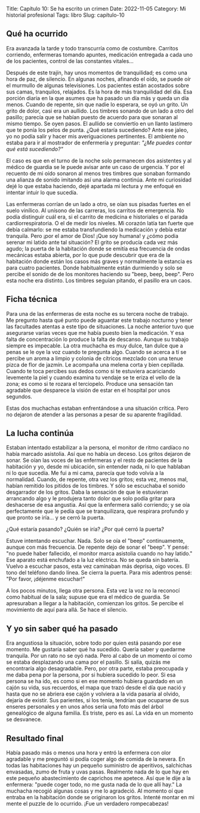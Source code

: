 Title: Capítulo 10: Se ha escrito un crimen
Date: 2022-11-05
Category: Mi historial profesional
Tags: libro
Slug: capítulo-10

## Qué ha ocurrido

Era avanzada la tarde y todo transcurría como de costumbre.
Carritos corriendo, enfermeras tomando apuntes, medicación entregada a cada uno de los pacientes, control de las constantes vitales...

Después de este trajín, hay unos momentos de tranquilidad; es como una hora de paz, de silencio. En algunas noches, afinando el oído, se puede oír el murmullo de algunas televisiones.
Los pacientes están acostados sobre sus camas, tranquilos, relajados.
Es la hora de más tranquilidad del día.
Esa porción diaria en la que asumes que ha pasado un día más y queda un día menos.
 Cuando de repente, sin que nadie lo esperara, se oyó un grito.
Un grito de dolor, casi era un aullido. Los timbres sonando de un lado a otro del pasillo; parecía que se habían puesto de acuerdo para que sonaran al mismo tiempo.
Se oyen pasos. El aullido se conviertío en un llanto lastimero que te ponía los pelos de punta.
¿Qué estaría sucediendo? Ante ese jaleo, yo no podía salir y hacer mis averiguaciones pertinentes. El ambiente no estaba para ir al mostrador de enfermería y preguntar: *"¿Me puedes contar qué está sucediendo?"*

El caso es que en el turno de la noche solo permanecen dos asistentes y al médico de guardia se le puede avisar ante un caso de urgencia.
Y por el recuento de mi oído sonaron al menos tres timbres que sonaban formando una alianza de sonido imitando así una alarma continúa.
 Ante mi curiosidad dejé lo que estaba haciendo, dejé apartada mi lectura y me enfoqué en intentar intuir lo que sucedía.

Las enfermeras corrían de un lado a otro, se oían sus pisadas fuertes en el suelo vinílico.
Al unísono de las carreras, los carritos de emergencia. 
No podía distinguir cuál era, si el carrito de medicina e historiales o el parada cardiorrespiratoria. O el de medir los niveles.
Mi corazón latía tan fuerte que debía calmarlo: se me estaba transfundiendo la medicación y debía estar tranquila.
Pero ¡por el amor de Dios! ¡Que soy humana! y ¿cómo podia serenar mi latido ante tal situación?
El grito se producía cada vez más agudo; la puerta de la habitación  donde se emitía esa frecuencia de ondas mecánicas estaba abierta, por lo que pude descubrir que era de la habitación donde están los casos más graves y normalmente la estancia es para cuatro pacientes.
Donde habitualmente están durmiendo y solo se percibe el sonido de de los monitores  haciendo su "beep, beep, beep".
Pero esta noche era distinto.
Los timbres seguían pitando, el pasillo era un caos.

## Ficha técnica

Para una de las enfermeras de esta noche es su tercera noche de trabajo. Me pregunto hasta qué punto puede aguantar este trabajo nocturno y tener las facultades atentas a este tipo de situaciones. La noche anterior tuvo que asegurarse  varias veces que me había puesto bien la medicación. Y esa falta de concentración lo produce la falta de descanso.
Aunque su trabajo siempre es impecable.
La otra muchacha es muy dulce, tan dulce que a penas se le oye la voz cuando te pregunta algo.
Cuando se acerca a tí se percibe un aroma a limpio y colonia de cítricos mezclado con una tenue pizca de flor de jazmín. Le acompaña una melena corta y bien cepillada.
Cuando te toca percibes sus dedos como si te estuviera acariciando levemente la piel y  cuando examina tu vendaje se te eriza el vello de la zona; es como si te rozara el terciopelo. Produce una sensación tan agradable que desparece la visión de estar en el hospital por unos segundos.

Estas dos muchachas estaban enfrentándose a una situación crítica.
Pero no dejaron de atender a las personas a pesar de su aparente fragilidad.

## La lucha continúa

Estaban intentado estabilizar a la persona, el monitor de ritmo cardíaco no había marcado asistolia. Así que no había un deceso.
Los gritos dejaron de sonar.
Se oían las voces de las enfermeras y el resto de pacientes de la habitación y yo, desde mi ubicación, sin entender nada, ni lo que hablaban ni lo que sucedía.
Me fui a mi cama, parecía que todo volvía a la normalidad.
Cuando, de repente, otra vez los gritos; esta vez, menos mal, habían remitido los pitidos de los timbres.
Y sólo se escuchaba el sonido desgarrador de los gritos.
Daba la sensación de que le estuvieran arrancando algo y le produjera tanto dolor que solo podía gritar para deshacerse de esa angustia. Así que la enfermera salió corriendo; y se oía perfectamente que le pedía que se tranquilizara, que respirara profundo y que pronto se iría... y se cerró la puerta.

¿Qué estaría pasando?
¿Quién se iría? 
¿Por qué cerró la puerta? 

Estuve intentando escuchar. Nada. Solo se oía el "beep" continuamente, aunque con más frecuencia.
De repente dejo de sonar el "beep".
Y pensé: "no puede haber fallecido, el monitor marca asistolia cuando no hay latido."
Ese aparato está enchufado a la luz eléctrica. No se queda sin batería.
Vuelvo a escuchar pasos, esta vez caminaban más deprisa, oigo voces. El tono del teléfono dando línea.
Se cierra la puerta. Para mis adentros pensé: "Por favor, ¡déjenme escuchar!"

A los pocos minutos, llega otra persona. Esta vez la voz no la reconocí como habitual de la sala; supuse que era el médico de guardia.
Se apresuraban a llegar a la habitación, comienzan los gritos.
Se percibe el movimiento de aquí para allá.
Se hace el silencio.

## Y yo sin saber qué ha pasado

Era angustiosa la situación, sobre todo por quien está pasando por ese momento.
Me gustaría saber qué ha sucedido.
Quería saber y quedarme tranquila. 
Por un rato no se oyó nada.
Pero al cabo de un momento oí como se estaba desplazando una cama por el pasillo.
Si salía, quizás me encontraría algo desagradable. Pero, por otra parte, estaba preocupada y me daba pena por la persona, por si hubiera sucedido lo peor.
Si esa persona se ha ido, es como si en ese momento hubiera guardado en un cajón su vida, sus recuerdos, el mapa que trazó desde el día que nació y hasta que no se abriera ese cajón y volviera a la vida pasaría al olvido, dejaría de existir.
Sus parientes, si los tenía, tendrían que ocuparse de sus enseres personales y en unos años sería una foto más del árbol genealógico de alguna familia.
Es triste, pero es así.
La vida en un momento se desvanece.

## Resultado final

Había pasado más o menos una hora y entró la enfermera con olor agradable y me preguntó si podía coger algo de comida de la nevera.
En todas las habitaciones hay un pequeño suministro de aperitivos, salchichas envasadas, zumo de fruta y uvas pasas.
Realmente nada de lo que hay en este pequeño abastecimiento de caprichos me apetece.
Así que le dije a la enfermera: "puede coger todo, no me gusta nada de lo que allí hay."
La muchacha recogió algunas cosas y me lo agradeció.
Al momento oí que entraba en la habitación donde se originaron los gritos.
Intenté montar en mi mente el puzzle de lo ocurrido.
¡Fue un verdadero rompecabezas!
